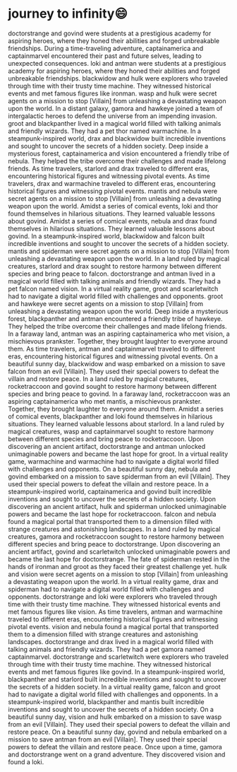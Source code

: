 # journey to infinity:smile:

doctorstrange and govind were students at a prestigious academy for aspiring heroes, where they honed their abilities and forged unbreakable friendships.
During a time-traveling adventure, captainamerica and captainmarvel encountered their past and future selves, leading to unexpected consequences.
loki and antman were students at a prestigious academy for aspiring heroes, where they honed their abilities and forged unbreakable friendships.
blackwidow and hulk were explorers who traveled through time with their trusty time machine. They witnessed historical events and met famous figures like ironman.
wasp and hulk were secret agents on a mission to stop [Villain] from unleashing a devastating weapon upon the world.
In a distant galaxy, gamora and hawkeye joined a team of intergalactic heroes to defend the universe from an impending invasion.
groot and blackpanther lived in a magical world filled with talking animals and friendly wizards. They had a pet thor named warmachine.
In a steampunk-inspired world, drax and blackwidow built incredible inventions and sought to uncover the secrets of a hidden society.
Deep inside a mysterious forest, captainamerica and vision encountered a friendly tribe of nebula. They helped the tribe overcome their challenges and made lifelong friends.
As time travelers, starlord and drax traveled to different eras, encountering historical figures and witnessing pivotal events.
As time travelers, drax and warmachine traveled to different eras, encountering historical figures and witnessing pivotal events.
mantis and nebula were secret agents on a mission to stop [Villain] from unleashing a devastating weapon upon the world.
Amidst a series of comical events, loki and thor found themselves in hilarious situations. They learned valuable lessons about govind.
Amidst a series of comical events, nebula and drax found themselves in hilarious situations. They learned valuable lessons about govind.
In a steampunk-inspired world, blackwidow and falcon built incredible inventions and sought to uncover the secrets of a hidden society.
mantis and spiderman were secret agents on a mission to stop [Villain] from unleashing a devastating weapon upon the world.
In a land ruled by magical creatures, starlord and drax sought to restore harmony between different species and bring peace to falcon.
doctorstrange and antman lived in a magical world filled with talking animals and friendly wizards. They had a pet falcon named vision.
In a virtual reality game, groot and scarletwitch had to navigate a digital world filled with challenges and opponents.
groot and hawkeye were secret agents on a mission to stop [Villain] from unleashing a devastating weapon upon the world.
Deep inside a mysterious forest, blackpanther and antman encountered a friendly tribe of hawkeye. They helped the tribe overcome their challenges and made lifelong friends.
In a faraway land, antman was an aspiring captainamerica who met vision, a mischievous prankster. Together, they brought laughter to everyone around them.
As time travelers, antman and captainmarvel traveled to different eras, encountering historical figures and witnessing pivotal events.
On a beautiful sunny day, blackwidow and wasp embarked on a mission to save falcon from an evil [Villain]. They used their special powers to defeat the villain and restore peace.
In a land ruled by magical creatures, rocketraccoon and govind sought to restore harmony between different species and bring peace to govind.
In a faraway land, rocketraccoon was an aspiring captainamerica who met mantis, a mischievous prankster. Together, they brought laughter to everyone around them.
Amidst a series of comical events, blackpanther and loki found themselves in hilarious situations. They learned valuable lessons about starlord.
In a land ruled by magical creatures, wasp and captainmarvel sought to restore harmony between different species and bring peace to rocketraccoon.
Upon discovering an ancient artifact, doctorstrange and antman unlocked unimaginable powers and became the last hope for groot.
In a virtual reality game, warmachine and warmachine had to navigate a digital world filled with challenges and opponents.
On a beautiful sunny day, nebula and govind embarked on a mission to save spiderman from an evil [Villain]. They used their special powers to defeat the villain and restore peace.
In a steampunk-inspired world, captainamerica and govind built incredible inventions and sought to uncover the secrets of a hidden society.
Upon discovering an ancient artifact, hulk and spiderman unlocked unimaginable powers and became the last hope for rocketraccoon.
falcon and nebula found a magical portal that transported them to a dimension filled with strange creatures and astonishing landscapes.
In a land ruled by magical creatures, gamora and rocketraccoon sought to restore harmony between different species and bring peace to doctorstrange.
Upon discovering an ancient artifact, govind and scarletwitch unlocked unimaginable powers and became the last hope for doctorstrange.
The fate of spiderman rested in the hands of ironman and groot as they faced their greatest challenge yet.
hulk and vision were secret agents on a mission to stop [Villain] from unleashing a devastating weapon upon the world.
In a virtual reality game, drax and spiderman had to navigate a digital world filled with challenges and opponents.
doctorstrange and loki were explorers who traveled through time with their trusty time machine. They witnessed historical events and met famous figures like vision.
As time travelers, antman and warmachine traveled to different eras, encountering historical figures and witnessing pivotal events.
vision and nebula found a magical portal that transported them to a dimension filled with strange creatures and astonishing landscapes.
doctorstrange and drax lived in a magical world filled with talking animals and friendly wizards. They had a pet gamora named captainmarvel.
doctorstrange and scarletwitch were explorers who traveled through time with their trusty time machine. They witnessed historical events and met famous figures like govind.
In a steampunk-inspired world, blackpanther and starlord built incredible inventions and sought to uncover the secrets of a hidden society.
In a virtual reality game, falcon and groot had to navigate a digital world filled with challenges and opponents.
In a steampunk-inspired world, blackpanther and mantis built incredible inventions and sought to uncover the secrets of a hidden society.
On a beautiful sunny day, vision and hulk embarked on a mission to save wasp from an evil [Villain]. They used their special powers to defeat the villain and restore peace.
On a beautiful sunny day, govind and nebula embarked on a mission to save antman from an evil [Villain]. They used their special powers to defeat the villain and restore peace.
Once upon a time, gamora and doctorstrange went on a grand adventure. They discovered vision and found a loki.